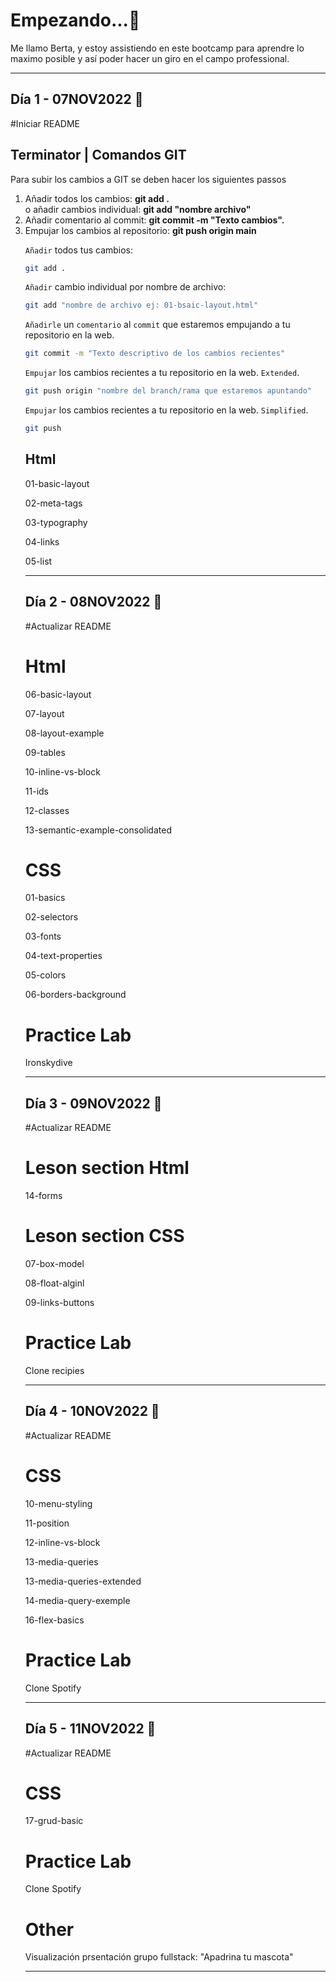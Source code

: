 # Empezando...🚀
<p>Me llamo Berta, y estoy assistiendo en este bootcamp para aprendre lo maximo posible y así poder hacer un giro en el campo professional.
<hr/>

## Día 1 - 07NOV2022 📆
#Iniciar README
## Terminator | Comandos GIT 
<p>Para subir los cambios a GIT se deben hacer los siguientes passos</p>
<ol>
<li>Añadir todos los cambios: <strong> git add . </strong> </li> o añadir cambios individual: <strong> git add "nombre archivo" </strong>
<li>Añadir comentario al commit: <strong> git commit -m "Texto cambios".</strong></li>
<li>Empujar los cambios al repositorio: <strong> git push origin main</strong></li>



`Añadir` todos tus cambios:

```bash
git add .
```

`Añadir` cambio individual por nombre de archivo:

```bash
git add "nombre de archivo ej: 01-bsaic-layout.html"
```

`Añadirle` un `comentario` al `commit` que estaremos empujando a tu repositorio en la web.

```bash
git commit -m "Texto descriptivo de los cambios recientes"
```

`Empujar` los cambios recientes a tu repositorio en la web. `Extended`.

```bash
git push origin "nombre del branch/rama que estaremos apuntando"
```

`Empujar` los cambios recientes a tu repositorio en la web. `Simplified`.

```bash
git push
```
## Html 
<p>01-basic-layout</p>
<p>02-meta-tags</p>
<p>03-typography</p>
<p>04-links</p>
<p>05-list</p>

<hr />

## Día 2 - 08NOV2022 📆
#Actualizar README
# Html
<p>06-basic-layout</p>
<p>07-layout</p>
<p>08-layout-example</p>
<p>09-tables</p>
<p>10-inline-vs-block</p>
<p>11-ids</p>
<p>12-classes</p>
<p>13-semantic-example-consolidated</p>

# CSS
<p>01-basics<p>
<p>02-selectors<p>
<p>03-fonts<p>
<p>04-text-properties<p>
<p>05-colors<p>
<p>06-borders-background<p>

# Practice Lab
<p>Ironskydive<p>

<hr />

## Día 3 - 09NOV2022 📆
#Actualizar README

# Leson section Html 
<p>14-forms</p>

# Leson section CSS
<p>07-box-model<p>
<p>08-float-alginl<p>
<p>09-links-buttons<p>

# Practice Lab
<p>Clone recipies<p>

<hr/>

## Día 4 - 10NOV2022 📆
#Actualizar README

# CSS
<p>10-menu-styling<p>
<p>11-position<p>
<p>12-inline-vs-block<p>
<p>13-media-queries<p>
<p>13-media-queries-extended<p>
<p>14-media-query-exemple<p>
<p>16-flex-basics<p>

# Practice Lab
<p>Clone Spotify<p>

<hr />

## Día 5 - 11NOV2022 📆
#Actualizar README
# CSS
<p>17-grud-basic<p>

# Practice Lab
<p>Clone Spotify<p>

# Other
<p>Visualización prsentación grupo fullstack: "Apadrina tu mascota"</p>
<hr />


